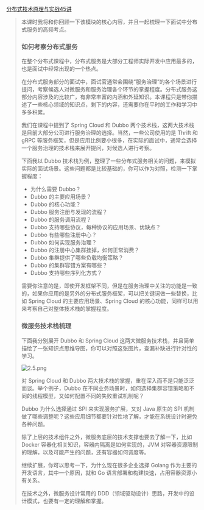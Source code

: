 [分布式技术原理与实战45讲](https://kaiwu.lagou.com/course/courseInfo.htm?courseId=69&sid=20-h5Url-0&buyFrom=2&pageId=1pz4#/detail/pc?id=1920)



> 本课时我将和你回顾一下该模块的核心内容，并且一起梳理一下面试中分布式服务的高频考点。
>
> ### 如何考察分布式服务
>
> 在整个分布式课程中，分布式服务是大部分工程师实际开发中应用最多的，也是面试中经常出现的一个热点。
>
> 在分布式服务部分的面试中，面试官通常会围绕“服务治理”的各个场景进行提问，考察候选人对微服务和服务治理各个环节的掌握程度。分布式服务这部分内容涉及的比较广，有非常丰富的内涵和外延知识。本课程只是带你描述了一些核心领域的知识点，剩下的内容，还需要你在平时的工作和学习中多多积累。
>
> 我们在课程中提到了 Spring Cloud 和 Dubbo 两个技术栈，这两大技术栈是目前大部分公司进行服务治理的选择。当然，一些公司使用的是 Thrift 和 gRPC 等服务框架，但是应用比例要小很多，在实际的面试中，通常会选择一个服务治理的技术栈来展开提问，对候选人进行考察。
>
> 下面我以 Dubbo 技术栈为例，整理了一些分布式服务相关的问题，来模拟实际的面试场景。这些问题都是比较基础的，你可以作为对照，检测一下掌握程度：
>
> - 为什么需要 Dubbo？
> - Dubbo 的主要应用场景？
> - Dubbo 的核心功能？
> - Dubbo 服务注册与发现的流程？
> - Dubbo 的服务调用流程？
> - Dubbo 支持哪些协议，每种协议的应用场景、优缺点？
> - Dubbo 有些哪些注册中心？
> - Dubbo 如何实现服务治理？
> - Dubbo 的注册中心集群挂掉，如何正常消费？
> - Dubbo 集群提供了哪些负载均衡策略？
> - Dubbo 的集群容错方案有哪些？
> - Dubbo 支持哪些序列化方式？
>
> 需要你注意的是，即使开发框架不同，但是在服务治理中关注的功能是一致的，如果你应用的是另外的分布式服务框架，可以把关键词做一些替换，比如 Spring Cloud 的主要应用场景、Spring Cloud 的核心功能，同样可以用来考察自己对整体技术栈的掌握程度。
>
> ### 微服务技术栈梳理
>
> 下面我分别展开 Dubbo 和 Spring Cloud 这两大微服务技术栈，并且简单描绘了一张知识点思维导图，你可以对照这张图片，查漏补缺进行针对性的学习。
>
> ![2.5.png](https://s0.lgstatic.com/i/image6/M00/01/FB/Cgp9HWAcrWuAdI1HAAFj_J9LpQM944.png)
>
> 对 Spring Cloud 和 Dubbo 两大技术栈的掌握，重在深入而不是只能泛泛而谈。举个例子，Dubbo 在不同业务场景时，如何选择集群容错策略和不同的线程模型，又如何配置不同的失败重试机制呢？
>
> Dubbo 为什么选择通过 SPI 来实现服务扩展，又对 Java 原生的 SPI 机制做了哪些调整呢？这些应用细节都要针对性地了解，才能在系统设计时避免各种问题。
>
> 除了上层的技术组件之外，微服务底层的技术支撑也要去了解一下，比如 Docker 容器化相关知识，容器内隔离是如何实现的，JVM 对容器资源限制的理解，以及可能产生的问题，还有容器如何调度等。
>
> 继续扩展，你可以思考一下，为什么现在很多企业选择 Golang 作为主要的开发语言，其中一个原因，就和 Go 语言部署和构建快速，占用容器资源小有关系。
>
> 在技术之外，微服务设计常用的 DDD（领域驱动设计）思路，开发中的设计模式，也要有一定的理解和掌握。